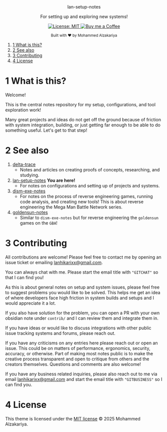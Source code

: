 <div align="center">
  lan-setup-notes
  <p>For setting up and exploring new systems!</p>
</div>

<p align="center">
  <a href="https://opensource.org/licenses/MIT">
    <img src="https://img.shields.io/badge/License-MIT-brightgreen.svg"
      alt="License: MIT" />
  </a>
  <a href="https://buymeacoffee.com/lan22h">
    <img src="https://img.shields.io/static/v1?label=Buy me a coffee&message=%E2%9D%A4&logo=BuyMeACoffee&link=&color=greygreen"
      alt="Buy me a Coffee" />
  </a>
</p>


<div align="center">
  <sub>Built with ❤︎ by Mohammed Alzakariya</sub>
</div>


1. [1 What is this?](#1-what-is-this)
2. [2 See also](#2-see-also)
3. [3 Contributing](#3-contributing)
4. [4 License](#4-license)

# 1 What is this?

Welcome!

This is the central notes repository for my setup, configurations, and tool exploration work!

Many great projects and ideas do not get off the ground because of friction with system integration, building, or just getting far enough to be able to do something useful. Let's get to that step!

# 2 See also

1. [delta-trace](<https://github.com/delta-domain-rnd/delta-trace>)
	- Notes and articles on creating proofs of concepts, researching, and studying.
2. [lan-setup-notes](<https://github.com/LanHikari22/lan-setup-notes>) **You are here!**
	- For notes on configurations and setting up of projects and systems.
3. [dism-exe-notes](<https://github.com/dism-exe/dism-exe-notes/tree/main/lan>)
	- For notes on the process of reverse engineering games, running code analysis, and creating new tools! This is about reverse engineering the Mega Man Battle Network series.
4. [goldensun-notes](<https://github.com/FutureFractal/goldensun-notes/tree/main/lan>)
	- Similar to `dism-exe-notes` but for reverse engineering the `goldensun` games on the `GBA`!



# 3 Contributing

All contributions are welcome! Please feel free to contact me by opening an issue ticket or emailing lanhikarixx@gmail.com.

You can always chat with me. Please start the email title with `"GITCHAT"` so that I can find you!

As this is about general notes on setup and system issues, please feel free to suggest problems you would like to be solved. This helps me get an idea of where developers face high friction in system builds and setups and I would appreciate it a lot.

If you also have solution for the problem, you can open a PR with your own obsidian note under `contrib/` and I can review them and integrate them in.

If you have ideas or would like to discuss integrations with other public issue tracking systems and forums, please reach out.

If you have any criticisms on any entries here please reach out or open an issue. This could be on matters of performance, ergonomics, security, accuracy, or otherwise. Part of making most notes public is to make the creative process transparent and open to critique from others and the creators themselves. Questions and comments are also welcome!

If you have any business related inquiries, please also reach out to me via email <lanhikarixx@gmail.com> and start the email title with `"GITBUSINESS"` so I can find you.

# 4 License

This theme is licensed under the [MIT license](https://opensource.org/licenses/mit-license.php) © 2025 Mohammed Alzakariya.